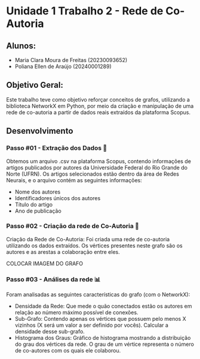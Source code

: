 # Unidade 1 Trabalho 2 - Rede de Co-Autoria

## Alunos:  
- Maria Clara Moura de Freitas (20230093652)
- Poliana Ellen de Araújo (20240001289)

## Objetivo Geral:  
Este trabalho teve como objetivo reforçar conceitos de grafos, utilizando a biblioteca NetworkX em Python, por meio da criação e manipulação de uma rede de co-autoria a partir de dados reais extraídos da plataforma Scopus.

## Desenvolvimento  

### Passo #01 - Extração dos Dados 🎲​
Obtemos um arquivo .csv na plataforma Scopus, contendo informações de artigos publicados por autores da Universidade Federal do Rio Grande do Norte (UFRN). Os artigos selecionados estão dentro da área de Redes Neurais, e o arquivo contém as seguintes informações:  
- Nome dos autores
- Identificadores únicos dos autores
- Título do artigo
- Ano de publicação

### Passo #02 - Criação da rede de Co-Autoria 📝​
Criação da Rede de Co-Autoria: Foi criada uma rede de co-autoria utilizando os dados extraídos. Os vértices presentes neste grafo são os autores e as arestas a colaboração entre eles.

COLOCAR IMAGEM DO GRAFO

### Passo #03 - Análises da rede ​​📊​
Foram analisadas as seguintes características do grafo (com o NetworkX):
- Densidade da Rede: Que mede o quão conectados estão os autores em relação ao número máximo possível de conexões.  
- Sub-Grafo: Contendo apenas os vértices que possuem pelo menos X vizinhos (X será um valor a ser definido por vocês). Calcular a densidade desse sub-grafo.  
- Histograma dos Graus: Gráfico de histograma mostrando a distribuição do grau dos vértices da rede. O grau de um vértice representa o número de co-autores com os quais ele colaborou.
